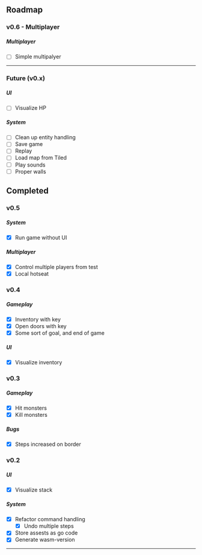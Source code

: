 

## Roadmap

### v0.6 - Multiplayer

##### Multiplayer
* [ ] Simple multipalyer

---

### Future (v0.x)

##### UI
* [ ] Visualize HP

##### System
* [ ] Clean up entity handling
* [ ] Save game
* [ ] Replay
* [ ] Load map from Tiled
* [ ] Play sounds
* [ ] Proper walls

## Completed

### v0.5

##### System
* [x] Run game without UI

##### Multiplayer
* [x] Control multiple players from test 
* [x] Local hotseat

### v0.4

##### Gameplay
* [x] Inventory with key
* [x] Open doors with key
* [x] Some sort of goal, and end of game

##### UI
* [x] Visualize inventory

### v0.3

##### Gameplay
* [x] Hit monsters
* [x] Kill monsters

##### Bugs
* [x] Steps increased on border


### v0.2

##### UI
* [x] Visualize stack

##### System

* [x] Refactor command handling
  * [x] Undo multiple steps
* [x] Store assests as go code
* [x] Generate wasm-version

---